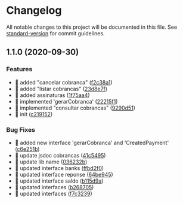 # Changelog

All notable changes to this project will be documented in this file. See [standard-version](https://github.com/conventional-changelog/standard-version) for commit guidelines.

## 1.1.0 (2020-09-30)


### Features

* 🎸 added "cancelar cobranca" ([f2c38a1](https://github.com/joaomede/juno-payments/commit/f2c38a1d59ed175c7433e969db343d7246f4dcd8))
* 🎸 added "listar cobrancas" ([23d8e7f](https://github.com/joaomede/juno-payments/commit/23d8e7fa47bc6a616111a3c5d692fc9bed851936))
* 🎸 added assinaturas ([1f75aa4](https://github.com/joaomede/juno-payments/commit/1f75aa461a51074ddfece85956058c57bae716af))
* 🎸 implemented 'gerarCobranca' ([22215f1](https://github.com/joaomede/juno-payments/commit/22215f17e20ba2093c12602e08112c8d8587071a))
* 🎸 implemented "consultar cobrancas" ([9290d51](https://github.com/joaomede/juno-payments/commit/9290d51e15af111bb3b59bf16da277b08db4fc9a))
* 🎸 init ([c219152](https://github.com/joaomede/juno-payments/commit/c21915202aac7ebd07ea2175b09411bef021c51f))


### Bug Fixes

* 🐛 added new interface 'gerarCobranca' and 'CreatedPayment' ([c6e251b](https://github.com/joaomede/juno-payments/commit/c6e251ba9e4e3766a342a16b7efc403d17a03f7c))
* 🐛 update jsdoc cobrancas ([41c5495](https://github.com/joaomede/juno-payments/commit/41c5495baf71248b83b664ed40ce683a17ea444e))
* 🐛 update lib name ([036232b](https://github.com/joaomede/juno-payments/commit/036232b22b83eb612aebca189a82ba71b6ee8ff6))
* 🐛 updated interface banks ([ffbd2f0](https://github.com/joaomede/juno-payments/commit/ffbd2f0cef0e4167a2a789dbd551db4366ac1a81))
* 🐛 updated interface reponse ([64be945](https://github.com/joaomede/juno-payments/commit/64be94509b1431189c67736a0ef33e2c96b470e8))
* 🐛 updated interface saldo ([b115d9a](https://github.com/joaomede/juno-payments/commit/b115d9a2d9112526c232b760e56c59d6b0c16506))
* 🐛 updated interfaces ([b268705](https://github.com/joaomede/juno-payments/commit/b268705a280ea59971159e2d065b8cdd9a8dd10c))
* 🐛 updated interfaces ([f7c3239](https://github.com/joaomede/juno-payments/commit/f7c3239a422ed5141a66df69953122b9aea96378))
